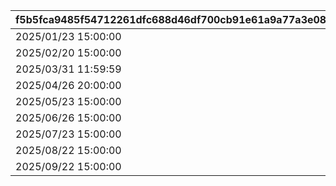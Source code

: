 |f5b5fca9485f54712261dfc688d46df700cb91e61a9a77a3e0848289519ad871|4ba160ccf2f77e0c9b1f89c52f07d75d6bd93f6a6536e794538da6a764ed002e|429dd2b3d1056e284bc69e15d6b984fb845e6192bd3b3d649bf7b9c4a289caf6|f15381ce9a3109272a5ca6d5c670392191b215702db064a35351450204800105|8ad0360b1bf80dbfb8c56cafdfcf6cf93d9ecad9711c9ea9b9cad36f30a8b306|ec5328e0c3fda147ae25e98368e41491da2b1c8fbd0a75a0019832030d8aa251|a52197c1308750bd0269c13d5c46d406ff7ff0aed7a72a9025a779d8017c6775|4b49520f8981a9284a49222b141b7403c4a157ddf47b950c13c5f8bd30c71ab2|2069884d23d296f7f67442800a45f38acf6379b1d55647fca4da1f42d345a390|051a117e78f180deaf899cff8413faa12bb0ae7398a604808c3265b3665fae0a|
| --- | --- | --- | --- | --- | --- | --- | --- | --- | --- |
|2025/01/23 15:00:00|1020101|1001|62011|1|2025/02/23 4:59:59|101|1001|2025/01/31 12:00:00|10201|
|2025/02/20 15:00:00|1020201|1002|62021|1|2025/03/23 4:59:59|102|1001|2025/02/28 12:00:00|10202|
|2025/03/31 11:59:59|1020301|1003|62031|1|2025/04/23 4:59:59|102|1001|2025/03/31 12:00:00|10203|
|2025/04/26 20:00:00|1020401|1004|62041|1|2025/05/23 4:59:59|102|1001|2025/04/30 12:00:00|10204|
|2025/05/23 15:00:00|1020501|1005|62051|1|2025/06/23 4:59:59|102|1001|2025/05/31 12:00:00|10205|
|2025/06/26 15:00:00|1020601|1006|62061|1|2025/07/23 4:59:59|102|1001|2025/06/30 12:00:00|10206|
|2025/07/23 15:00:00|1020701|1007|62071|1|2025/08/23 4:59:59|102|1001|2025/07/31 12:00:00|10207|
|2025/08/22 15:00:00|1020801|1008|62081|1|2025/09/23 4:59:59|102|1001|2025/08/31 12:00:00|10208|
|2025/09/22 15:00:00|1020901|1009|62091|1|2025/10/23 4:59:59|102|1001|2025/09/30 12:00:00|10209|